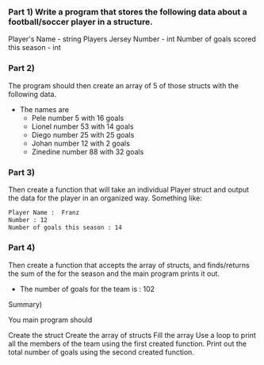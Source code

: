  ### Part 1)  Write a program that stores the following data about a football/soccer player in a structure.

Player's Name - string
Players Jersey Number - int 
Number of goals scored this season - int
 ### Part 2)

The program should then create an array of 5 of those structs with the following data.

- The names are
  - Pele number 5 with 16 goals
  - Lionel number 53 with 14 goals
  - Diego number 25 with 25 goals
  - Johan number 12 with 2 goals
  - Zinedine number 88 with 32 goals
### Part 3)

Then create a function that will take an individual Player struct and output the data for the player in an organized way.   Something like:
```diff
Player Name :  Franz 
Number : 12
Number of goals this season : 14
```
### Part 4)

Then create a function that accepts the array of structs, and finds/returns the sum of the for the season and the main program prints it out.

- The number of goals for the team is : 102

Summary)

You main program should

Create the struct
Create the array of structs
Fill the array
Use a loop to print all the members of the team using the first created function.
Print out the total number of goals using the second created function.
